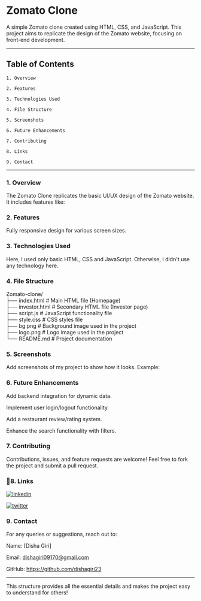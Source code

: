 # Zomato Clone

A simple Zomato clone created using HTML, CSS, and JavaScript. This project aims to replicate the design of the Zomato website, focusing on front-end development.


---

## Table of Contents

    1. Overview

    2. Features

    3. Technologies Used

    4. File Structure

    5. Screenshots

    6. Future Enhancements

    7. Contributing

    8. Links

    9. Contact




---

### 1. Overview

The Zomato Clone replicates the basic UI/UX design of the Zomato website. It includes features like:



### 2. Features

Fully responsive design for various screen sizes.


### 3. Technologies Used

Here, I used only basic HTML, CSS and JavaScript. Otherwise, I didn't use any technology here.



### 4. File Structure

Zomato-clone/  
├── index.html         # Main HTML file (Homepage)  
├── investor.html      # Secondary HTML file (Investor page)  
├── script.js          # JavaScript functionality file  
├── style.css          # CSS styles file  
├── bg.png             # Background image used in the project  
├── logo.png           # Logo image used in the project  
└── README.md          # Project documentation

### 5. Screenshots

Add screenshots of my project to show how it looks. Example:


### 6. Future Enhancements

Add backend integration for dynamic data.

Implement user login/logout functionality.

Add a restaurant review/rating system.

Enhance the search functionality with filters.


### 7. Contributing

Contributions, issues, and feature requests are welcome!
Feel free to fork the project and submit a pull request.


### 🔗8. Links

[![linkedin](https://img.shields.io/badge/linkedin-0A66C2?style=for-the-badge&logo=linkedin&logoColor=white)](https://www.linkedin.com/in/disha-giri-414a72314/)

[![twitter](https://img.shields.io/badge/twitter-1DA1F2?style=for-the-badge&logo=twitter&logoColor=white)](https://x.com/DishaGiri831182)

### 9. Contact

For any queries or suggestions, reach out to:

Name: [Disha Giri]

Email: dishagiri09170@gmail.com

GitHub: https://github.com/dishagiri23

---

This structure provides all the essential details and makes the project easy to understand for others!